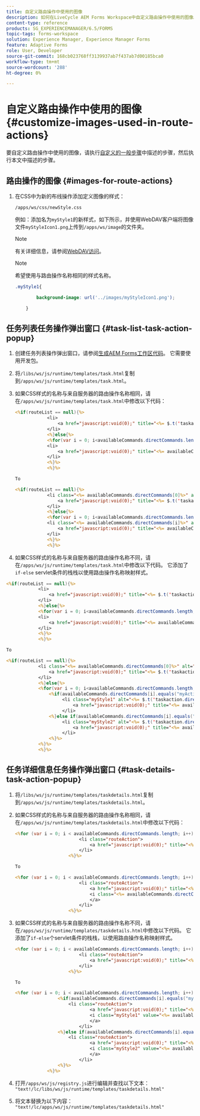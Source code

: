 ```yaml
---
title: 自定义路由操作中使用的图像
description: 如何在LiveCycle AEM Forms Workspace中自定义路由操作中使用的图像。
content-type: reference
products: SG_EXPERIENCEMANAGER/6.5/FORMS
topic-tags: forms-workspace
solution: Experience Manager, Experience Manager Forms
feature: Adaptive Forms
role: User, Developer
source-git-commit: 168cb023768ff3139937ab7f437ab7d00185bca0
workflow-type: tm+mt
source-wordcount: '288'
ht-degree: 0%

---
```


# 自定义路由操作中使用的图像 {#customize-images-used-in-route-actions}

要自定义路由操作中使用的图像，请执行[自定义的一般步骤](/help/forms/using/generic-steps-html-workspace-customization.md)中描述的步骤，然后执行本文中描述的步骤。

## 路由操作的图像 {#images-for-route-actions}

1. 在CSS中为新的布线操作添加定义图像的样式：

   `/apps/ws/css/newStyle.css`

   例如：添加名为`myStyle1`的新样式，如下所示，并使用WebDAV客户端将图像文件`myStyleIcon1.png`上传到`/apps/ws/image`的文件夹。

   >[!NOTE]
   >
   >有关详细信息，请参阅[WebDAV访问](https://experienceleague.adobe.com/docs/experience-manager-65-lts/administering/contentmanagement/webdav-access.html?lang=en)。

   >[!NOTE]
   >
   >希望使用与路由操作名称相同的样式名称。

   ```css
   .myStyle1{
   
           background-image: url('../images/myStyleIcon1.png');
   
       }
   ```

## 任务列表任务操作弹出窗口 {#task-list-task-action-popup}

1. 创建任务列表操作弹出窗口，请参阅[生成AEM Forms工作区代码](introduction-customizing-html-workspace.md#building-html-workspace-code)。 它需要使用开发包。

1. 将`/libs/ws/js/runtime/templates/task.html`复制到`/apps/ws/js/runtime/templates/task.html`。

1. 如果CSS样式的名称与来自服务器的路由操作名称相同，请在`/apps/ws/js/runtime/templates/task.html`中修改以下代码：

   ```jsp
   <%if(routeList == null){%>
               <li>
                   <a href="javascript:void(0);" title="<%= $.t('taskaction.directcommand.'+availableCommands.directCommands[0])%>" value="<%= availableCommands.directCommands[0]%>" data-action="route"><%= $.t('taskaction.directcommand.'+availableCommands.directCommands[0])%></a>
               </li>
               <%}else{%>
               <%for(var i = 0; i<availableCommands.directCommands.length; i++){%>
               <li>
                   <a href="javascript:void(0);" title="<%= availableCommands.directCommands[i]%>" value="<%= availableCommands.directCommands[i]%>" data-action="route"><%= availableCommands.directCommands[i]%></a>
               </li>
               <%}%>
               <%}%>
   
   To
   
   <%if(routeList == null){%>
               <li class="<%= availableCommands.directCommands[0]%>" alt="<%= $.t('taskaction.directcommand.'+availableCommands.directCommands[0]+'.value')%>">
                   <a href="javascript:void(0);" title="<%= $.t('taskaction.directcommand.'+availableCommands.directCommands[0])%>" value="<%= availableCommands.directCommands[0]%>" data-action="route"><%= $.t('taskaction.directcommand.'+availableCommands.directCommands[0])%></a>
               </li>
               <%}else{%>
               <%for(var i = 0; i<availableCommands.directCommands.length; i++){%>
               <li class="<%= availableCommands.directCommands[i]%>" alt="<%= $.t('taskaction.directcommand.'+availableCommands.directCommands[i]+'.value')%>">
                   <a href="javascript:void(0);" title="<%= availableCommands.directCommands[i]%>" value="<%= availableCommands.directCommands[i]%>" data-action="route"><%= availableCommands.directCommands[i]%></a>
               </li>
               <%}%>
               <%}%>
   ```

1. 如果CSS样式的名称与来自服务器的路由操作名称不同，请在`/apps/ws/js/runtime/templates/task.html`中修改以下代码。 它添加了`if-else` servlet条件的栈栈以使用路由操作名称映射样式。

```jsp
<%if(routeList == null){%>
            <li>
                <a href="javascript:void(0);" title="<%= $.t('taskaction.directcommand.'+availableCommands.directCommands[0])%>" value="<%= availableCommands.directCommands[0]%>" data-action="route"><%= $.t('taskaction.directcommand.'+availableCommands.directCommands[0])%></a>
            </li>
            <%}else{%>
            <%for(var i = 0; i<availableCommands.directCommands.length; i++){%>
            <li>
                <a href="javascript:void(0);" title="<%= availableCommands.directCommands[i]%>" value="<%= availableCommands.directCommands[i]%>" data-action="route"><%= availableCommands.directCommands[i]%></a>
            </li>
            <%}%>
            <%}%>

To

<%if(routeList == null){%>
            <li class="<%= availableCommands.directCommands[0]%>" alt="<%= $.t('taskaction.directcommand.'+availableCommands.directCommands[0]+'.value')%>">
                <a href="javascript:void(0);" title="<%= $.t('taskaction.directcommand.'+availableCommands.directCommands[0])%>" value="<%= availableCommands.directCommands[0]%>" data-action="route"><%= $.t('taskaction.directcommand.'+availableCommands.directCommands[0])%></a>
            </li>
            <%}else{%>
            <%for(var i = 0; i<availableCommands.directCommands.length; i++){%>
                <%if(availableCommands.directCommands[i].equals("myAction1")){%>
                     <li class="myStyle1" alt="<%= $.t('taskaction.directcommand.'+availableCommands.directCommands[i]+'.value')%>">
                         <a href="javascript:void(0);" title="<%= availableCommands.directCommands[i]%>" value="<%= availableCommands.directCommands[i]%>" data-action="route"><%= availableCommands.directCommands[i]%></a>
                     </li>
                <%}else if(availableCommands.directCommands[i].equals("myAction2")){%>
                     <li class="myStyle2" alt="<%= $.t('taskaction.directcommand.'+availableCommands.directCommands[i]+'.value')%>">
                         <a href="javascript:void(0);" title="<%= availableCommands.directCommands[i]%>" value="<%= availableCommands.directCommands[i]%>" data-action="route"><%= availableCommands.directCommands[i]%></a>
                     </li>
                <%}%>
            <%}%>
            <%}%>
```

## 任务详细信息任务操作弹出窗口 {#task-details-task-action-popup}

1. 将`/libs/ws/js/runtime/templates/taskdetails.html`复制到`/apps/ws/js/runtime/templates/taskdetails.html`。

1. 如果CSS样式的名称与来自服务器的路由操作名称相同，请在`/apps/ws/js/runtime/templates/taskdetails.html`中修改以下代码：

   ```jsp
   <%for (var i = 0; i < availableCommands.directCommands.length; i++) {%>
                           <li class="routeAction">
                               <a href="javascript:void(0);" title="<%= availableCommands.directCommands[i]%>" value="<%= availableCommands.directCommands[i]%>" data-action="route"><%= availableCommands.directCommands[i]%></a>
                           </li>
                       <%}%>
   
   To
   
   <%for (var i = 0; i < availableCommands.directCommands.length; i++) {%>
                           <li class="routeAction">
                               <a href="javascript:void(0);" title="<%= availableCommands.directCommands[i]%>" value="<%= availableCommands.directCommands[i]%>" data-action="route">
                               <i class="<%= availableCommands.directCommands[i]%>" value="<%= availableCommands.directCommands[i]%>" data-action="route"/>
                               </a>
                           </li>
                       <%}%>
   ```

1. 如果CSS样式的名称与来自服务器的路由操作名称不同，请在`/apps/ws/js/runtime/templates/taskdetails.html`中修改以下代码。 它添加了`if-else`个servlet条件的栈栈，以使用路由操作名称映射样式。

   ```jsp
   <%for (var i = 0; i < availableCommands.directCommands.length; i++) {%>
                           <li class="routeAction">
                               <a href="javascript:void(0);" title="<%= availableCommands.directCommands[i]%>" value="<%= availableCommands.directCommands[i]%>" data-action="route"><%= availableCommands.directCommands[i]%></a>
                           </li>
                       <%}%>
   
   To
   
   <%for (var i = 0; i < availableCommands.directCommands.length; i++) {%>
                   <%if(availableCommands.directCommands[i].equals("myAction1")){%>
                       <li class="routeAction">
                               <a href="javascript:void(0);" title="<%= availableCommands.directCommands[i]%>" value="<%= availableCommands.directCommands[i]%>" data-action="route">
                               <i class="myStyle1" value="<%= availableCommands.directCommands[i]%>" data-action="route"/>
                               </a>
                           </li>
                   <%}else if(availableCommands.directCommands[i].equals("myAction2")){%>
                       <li class="routeAction">
                               <a href="javascript:void(0);" title="<%= availableCommands.directCommands[i]%>" value="<%= availableCommands.directCommands[i]%>" data-action="route">
                               <i class="myStyle2" value="<%= availableCommands.directCommands[i]%>" data-action="route"/>
                               </a>
                           </li>
                   <%}%>
               <%}%>
   ```

1. 打开`/apps/ws/js/registry.js`进行编辑并查找以下文本：
   `"text!/lc/libs/ws/js/runtime/templates/taskdetails.html"`

1. 将文本替换为以下内容：
   `"text!/lc/apps/ws/js/runtime/templates/taskdetails.html"`
